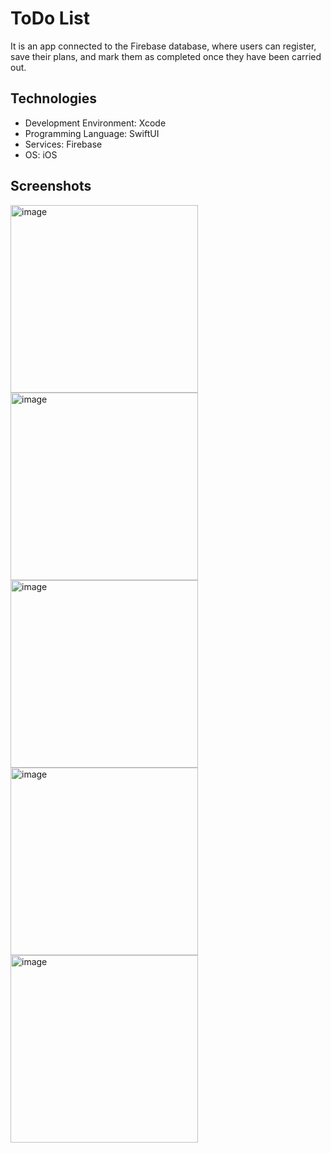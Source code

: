 # ToDo List
It is an app connected to the Firebase database, where users can register, save their plans, and mark them as completed once they have been carried out.

## Technologies
* Development Environment: Xcode
* Programming Language: SwiftUI
* Services: Firebase
* OS: iOS

## Screenshots
<img width="300" alt="image" src="https://github.com/user-attachments/assets/81e441eb-3ca0-4da6-946d-93349b1a65fb">
<img width="300" alt="image" src="https://github.com/user-attachments/assets/4c6c9533-4c34-4900-9af5-54d73bfbc9bd">
<img width="300" alt="image" src="https://github.com/user-attachments/assets/17cf7b3d-1c2e-4dec-8cb1-d36090bbfd23">
<img width="300" alt="image" src="https://github.com/user-attachments/assets/e5832040-cf83-42c9-9b2c-daf3be823472">
<img width="300" alt="image" src="https://github.com/user-attachments/assets/6ce11f63-8c9e-467d-a564-c82d8d0512dc">
